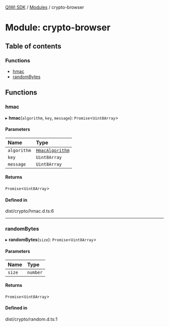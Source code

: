 [QIWI SDK](../README.md) / [Modules](../modules.md) / crypto-browser

# Module: crypto-browser

## Table of contents

### Functions

- [hmac](crypto_browser.md#hmac)
- [randomBytes](crypto_browser.md#randombytes)

## Functions

### hmac

▸ **hmac**(`algorithm`, `key`, `message`): `Promise`<`Uint8Array`\>

#### Parameters

| Name | Type |
| :------ | :------ |
| `algorithm` | [`HmacAlgorithm`](../enums/index.HmacAlgorithm.md) |
| `key` | `Uint8Array` |
| `message` | `Uint8Array` |

#### Returns

`Promise`<`Uint8Array`\>

#### Defined in

dist/crypto/hmac.d.ts:6

___

### randomBytes

▸ **randomBytes**(`size`): `Promise`<`Uint8Array`\>

#### Parameters

| Name | Type |
| :------ | :------ |
| `size` | `number` |

#### Returns

`Promise`<`Uint8Array`\>

#### Defined in

dist/crypto/random.d.ts:1
